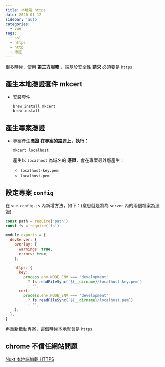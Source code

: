 ```yaml
---
title: 本地端 https
date: 2020-01-12
sidebar: 'auto'
categories:
  - vue
tags:
  - ssl
  - https
  - http
  - 憑証
---
```


很多時候，使用 **第三方服務** ，端基於安全性 **請求** 必須要是 `https`

## 產生本地憑證套件 mkcert

- 安裝套件

  ```
  brew install mkcert
  brew install
  ```

## 產生專案憑證

- 專案產生**憑證**
  **在專案的路逕上，執行：**

  ```
  mkcert localhost
  ```

  產生以 `localhost` 為域名的 **憑證**，會在專案最外層產生：

  - `localhost-key.pem`
  - `localhost.pem`

## 設定專案 `config`

在 `vue.config.js` 內新增方法，如下：(意思就是將為 `server` 內的兩個檔案為憑證)

```js {11-20}
const path = require('path')
const fs = require('fs')

module.exports = {
  devServer: {
    overlay: {
      warnings: true,
      errors: true,
    },

    https: {
      key:
        process.env.NODE_ENV === 'development'
          ? fs.readFileSync(`${__dirname}/localhost-key.pem`)
          : '',
      cert:
        process.env.NODE_ENV === 'development'
          ? fs.readFileSync(`${__dirname}/localhost.pem`)
          : '',
    },
  },
}
```

再重新啟動專案，這個時候本地就會是 `https`

## chrome 不信任網站問題

[Nuxt 本地端加載 HTTPS](https://medium.com/@jedy05097952/nuxt-%E6%9C%AC%E5%9C%B0%E7%AB%AF%E5%8A%A0%E8%BC%89-https-516668bf103)
